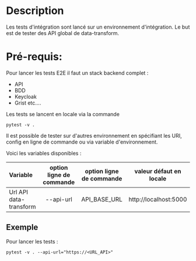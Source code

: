 # Description

Les tests d'intégration sont lancé sur un environnement d'intégration.
Le but est de tester des API global de data-transform.

# Pré-requis:

Pour lancer les tests E2E il faut un stack backend complet :

- API
- BDD
- Keycloak
- Grist etc....

Les tests se lancent en locale via la commande

```
pytest -v .
```

Il est possible de tester sur d'autres environnement en spécifiant les URI, config en ligne de commande ou via variable d'environnement.

Voici les variables disponibles :

| Variable               | option ligne de commande | option ligne de commande | valeur défaut en locale |
| :--------------------- | :----------------------: | :----------------------: | :---------------------: |
| Url API data-transform |        --api-url         |       API_BASE_URL       |  http://localhost:5000  |

## Exemple

Pour lancer les tests :

```
pytest -v . --api-url="https://<URL_API>"
```
